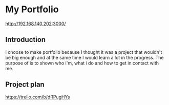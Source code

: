 # My Portfolio

http://192.168.140.202:3000/ 

## Introduction
I choose to make portfolio because I thought it was a project that wouldn't be big enough and at the same time I would learn a lot in the progress. The purpose of is to shown who i'm, what i do and how to get in contact with me.

## Project plan
https://trello.com/b/dRPugHYs
